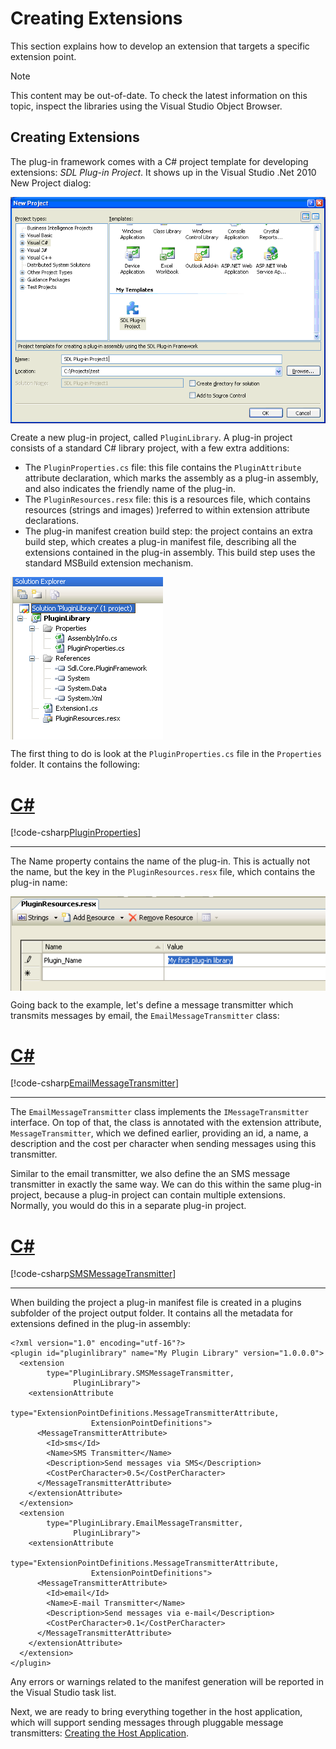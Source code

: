 Creating Extensions
=====
This section explains how to develop an extension that targets a specific extension point.

> [!NOTE]
> This content may be out-of-date. To check the latest information on this topic, inspect the libraries using the Visual Studio Object Browser.

Creating Extensions
----
The plug-in framework comes with a C# project template for developing extensions: *SDL Plug-in Project*. It shows up in the Visual Studio .Net 2010 New Project dialog:

<img style="display:block; " src="images/CreateNewPluginProject.png"/>

Create a new plug-in project, called `PluginLibrary`. A plug-in project consists of a standard C# library project, with a few extra additions:

* The `PluginProperties.cs` file: this file contains the `PluginAttribute` attribute declaration, which marks the assembly as a plug-in assembly, and also indicates the friendly name of the plug-in.
* The `PluginResources.resx` file: this is a resources file, which contains resources (strings and images) )referred to within extension attribute declarations.
* The plug-in manifest creation build step: the project contains an extra build step, which creates a plug-in manifest file, describing all the extensions contained in the plug-in assembly. This build step uses the standard MSBuild extension mechanism.

<img style="display:block; " src="images/PluginLibraryProject.png"/>

The first thing to do is look at the `PluginProperties.cs` file in the `Properties` folder. It contains the following:

# [C#](#tab/tabid-1)
[!code-csharp[PluginProperties](code_samples/PluginProperties.cs#L1)]
***

The Name property contains the name of the plug-in. This is actually not the name, but the key in the `PluginResources.resx` file, which contains the plug-in name:

<img style="display:block; " src="images/PluginResources.png"/>

Going back to the example, let's define a message transmitter which transmits messages by email, the `EmailMessageTransmitter` class:

# [C#](#tab/tabid-2)
[!code-csharp[EmailMessageTransmitter](code_samples/EmailMessageTransmitter.cs#L9-L26)]
***

The `EmailMessageTransmitter` class implements the `IMessageTransmitter` interface. On top of that, the class is annotated with the extension attribute, `MessageTransmitter`, which we defined earlier, providing an id, a name, a description and the cost per character when sending messages using this transmitter.

Similar to the email transmitter, we also define the an SMS message transmitter in exactly the same way. We can do this within the same plug-in project, because a plug-in project can contain multiple extensions. Normally, you would do this in a separate plug-in project.

# [C#](#tab/tabid-3)
[!code-csharp[SMSMessageTransmitter](code_samples/SMSMessageTransmitter.cs#L8-L30)]
***
When building the project a plug-in manifest file is created in a plugins subfolder of the project output folder. It contains all the metadata for extensions defined in the plug-in assembly:

```
<?xml version="1.0" encoding="utf-16"?>
<plugin id="pluginlibrary" name="My Plugin Library" version="1.0.0.0">
  <extension 
        type="PluginLibrary.SMSMessageTransmitter, 
              PluginLibrary">
    <extensionAttribute 
            type="ExtensionPointDefinitions.MessageTransmitterAttribute,  
                  ExtensionPointDefinitions">
      <MessageTransmitterAttribute>
        <Id>sms</Id>
        <Name>SMS Transmitter</Name>
        <Description>Send messages via SMS</Description>
        <CostPerCharacter>0.5</CostPerCharacter>
      </MessageTransmitterAttribute>
    </extensionAttribute>
  </extension>
  <extension 
        type="PluginLibrary.EmailMessageTransmitter, 
              PluginLibrary">
    <extensionAttribute 
            type="ExtensionPointDefinitions.MessageTransmitterAttribute, 
                  ExtensionPointDefinitions">
      <MessageTransmitterAttribute>
        <Id>email</Id>
        <Name>E-mail Transmitter</Name>
        <Description>Send messages via e-mail</Description>
        <CostPerCharacter>0.1</CostPerCharacter>
      </MessageTransmitterAttribute>
    </extensionAttribute>
  </extension>
</plugin>
```

Any errors or warnings related to the manifest generation will be reported in the Visual Studio task list.

Next, we are ready to bring everything together in the host application, which will support sending messages through pluggable message transmitters:  [Creating the Host Application](core/creating_the_host_application.md).